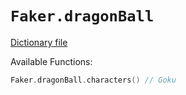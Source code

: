# `Faker.dragonBall`

[Dictionary file](../src/main/resources/locales/en/dragon_ball.yml)

Available Functions:  
```kotlin
Faker.dragonBall.characters() // Goku
```
